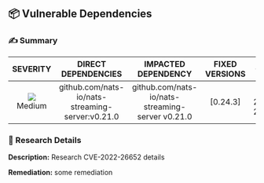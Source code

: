 
## 📦 Vulnerable Dependencies

### ✍️ Summary
<div align='center'>

| SEVERITY                | DIRECT DEPENDENCIES                  | IMPACTED DEPENDENCY                  | FIXED VERSIONS                  | CVES                  |
| :---------------------: | :-----------------------------------: | :-----------------------------------: | :-----------------------------------: | :-----------------------------------: |
| ![](https://raw.githubusercontent.com/jfrog/frogbot/master/resources/v2/applicableMediumSeverity.png)<br>  Medium | github.com/nats-io/nats-streaming-server:v0.21.0 | github.com/nats-io/nats-streaming-server v0.21.0 | [0.24.3] | CVE-2022-26652 |

</div>


### 🔬 Research Details


**Description:**
Research CVE-2022-26652 details

**Remediation:**
some remediation